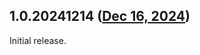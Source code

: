 ## 1.0.20241214 ([Dec 16, 2024](https://github.com/ramensoftware/windhawk-mods/blob/3527a69c3e55a8acdc4e8d4255af0cd3d5e1566a/mods/win-d-per-monitor.wh.cpp))

Initial release.
